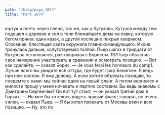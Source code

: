 ```yaml
---
path: "/blog/page_1874"
title: "Part 1874"
---
```


юртук и плеть через плечо, так же, как у Кутузова.
Кутузов между тем подошел к деревне и сел в тени ближайшего дома на лавку, которую бегом принес один казак, а другой поспешно покрыл ковриком. Огромная, блестящая свита окружила главнокомандующего.
Икона тронулась дальше, сопутствуемая толпой. Пьер шагах в тридцати от Кутузова остановился, разговаривая с Борисом.
197Пьер объяснил свое намерение участвовать в сражении и осмотреть позицию.
— Вот как сделайте, — сказал Борис. — Je vous ferai les honneurs du camp1. Лучше всего вы увидите всё оттуда, где будет граф Бенигсен. Я ведь при нем состою. Я ему доложу. А если хотите объехать позицию, то поедемте с нами: мы сейчас едем на левый фланг. А потом вернемся и милости прошу у меня ночевать и партию составим. Вы ведь знакомы с Дмитрием Сергеичем? Он вот тут стоит, — он указал третий дом в Горках.
— Но мне бы хотелось видеть правый фланг; говорят, он очень силен, — сказал Пьер. — Я бы хотел проехать от Москвы реки и всю позицию.
— Ну, это по
